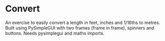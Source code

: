 # Convert
An exercise to easily convert a length in feet, inches and 1/16ths to metres. Built using PySimpleGUI with two frames (frame in frame), spinners and buttons. Needs pysimplegui and maths imports.
